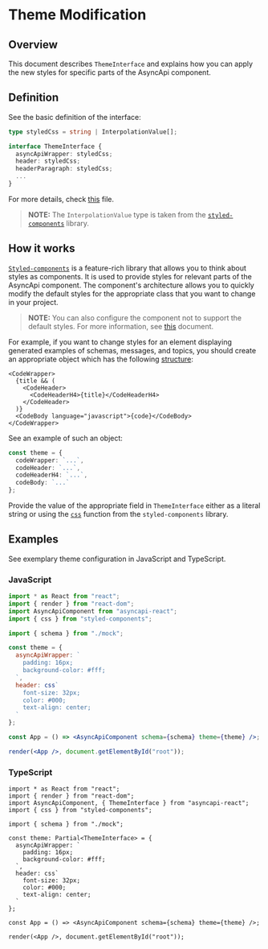 <!-- modificate this doc after migration to css files-->

# Theme Modification

## Overview

This document describes `ThemeInterface` and explains how you can apply the new styles for specific parts of the AsyncApi component.

## Definition

See the basic definition of the interface:

```ts
type styledCss = string | InterpolationValue[];

interface ThemeInterface {
  asyncApiWrapper: styledCss;
  header: styledCss;
  headerParagraph: styledCss;
  ...
}
```

For more details, check [this](../../library/src/theme/theme.ts) file.

> **NOTE:** The `InterpolationValue` type is taken from the [`styled-components`](https://github.com/styled-components/styled-components) library.

## How it works

[`Styled-components`](https://github.com/styled-components/styled-components) is a feature-rich library that allows you to think about styles as components. It is used to provide styles for relevant parts of the AsyncApi component. The component's architecture allows you to quickly modify the default styles for the appropriate class that you want to change in your project.

> **NOTE:** You can also configure the component not to support the default styles. For more information, see [this](./config-modification.md#definition) document.

For example, if you want to change styles for an element displaying generated examples of schemas, messages, and topics, you should create an appropriate object which has the following [structure](../../library/src/components/Code.tsx#L14):

```tsx
<CodeWrapper>
  {title && (
    <CodeHeader>
      <CodeHeaderH4>{title}</CodeHeaderH4>
    </CodeHeader>
  )}
  <CodeBody language="javascript">{code}</CodeBody>
</CodeWrapper>
```

See an example of such an object:

```ts
const theme = {
  codeWrapper: `...`,
  codeHeader: `...`,
  codeHeaderH4: `...`,
  codeBody: `...`
};
```

Provide the value ​​of the appropriate field in `ThemeInterface` either as a literal string or using the [`css`](https://www.styled-components.com/docs/api#css) function from the `styled-components` library.

## Examples

See exemplary theme configuration in JavaScript and TypeScript.

### JavaScript

```jsx
import * as React from "react";
import { render } from "react-dom";
import AsyncApiComponent from "asyncapi-react";
import { css } from "styled-components";

import { schema } from "./mock";

const theme = {
  asyncApiWrapper: `
    padding: 16px;
    background-color: #fff;
  `,
  header: css`
    font-size: 32px;
    color: #000;
    text-align: center;
  `
};

const App = () => <AsyncApiComponent schema={schema} theme={theme} />;

render(<App />, document.getElementById("root"));
```

### TypeScript

```tsx
import * as React from "react";
import { render } from "react-dom";
import AsyncApiComponent, { ThemeInterface } from "asyncapi-react";
import { css } from "styled-components";

import { schema } from "./mock";

const theme: Partial<ThemeInterface> = {
  asyncApiWrapper: `
    padding: 16px;
    background-color: #fff;
  `,
  header: css`
    font-size: 32px;
    color: #000;
    text-align: center;
  `
};

const App = () => <AsyncApiComponent schema={schema} theme={theme} />;

render(<App />, document.getElementById("root"));
```
